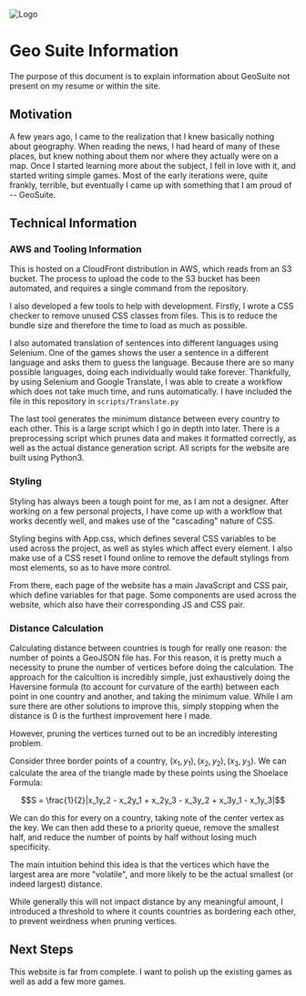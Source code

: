 ![Logo](assets/GeoSuiteLogo.png)
# Geo Suite Information
The purpose of this document is to explain information about GeoSuite not present on my resume or within the site.

## Motivation
A few years ago, I came to the realization that I knew basically nothing about geography. When reading the news, I had heard of many of these places, but knew nothing about them nor where they actually were on a map. Once I started learning more about the subject, I fell in love with it, and started writing simple games. Most of the early iterations were, quite frankly, terrible, but eventually I came up with something that I am proud of -- GeoSuite.
## Technical Information

### AWS and Tooling Information
This is hosted on a CloudFront distribution in AWS, which reads from an S3 bucket. The process to upload the code to the S3 bucket has been automated, and requires a single command from the repository.

I also developed a few tools to help with development. Firstly, I wrote a CSS checker to remove unused CSS classes from files. This is to reduce the bundle size and therefore the time to load as much as possible.

I also automated translation of sentences into different languages using Selenium. One of the games shows the user a sentence in a different language and asks them to guess the language. Because there are so many possible languages, doing each individually would take forever. Thankfully, by using Selenium and Google Translate, I was able to create a workflow which does not take much time, and runs automatically. I have included the file in this repository in `scripts/Translate.py`

The last tool generates the minimum distance between every country to each other. This is a large script which I go in depth into later. There is a preprocessing script which prunes data and makes it formatted correctly, as well as the actual distance generation script.
All scripts for the website are built using Python3.

### Styling
Styling has always been a tough point for me, as I am not a designer. After working on a few personal projects, I have come up with a workflow that works decently well, and makes use of the "cascading" nature of CSS.

Styling begins with App.css, which defines several CSS variables to be used across the project, as well as styles which affect every element. I also make use of a CSS reset I found online to remove the default stylings from most elements, so as to have more control.

From there, each page of the website has a main JavaScript and CSS pair, which define variables for that page. Some components are used across the website, which also have their corresponding JS and CSS pair.

### Distance Calculation

Calculating distance between countries is tough for really one reason: the number of points a GeoJSON file has. For this reason, it is pretty much a necessity to prune the number of vertices before doing the calculation. The approach for the calcultion is incredibly simple, just exhaustively doing the Haversine formula (to account for curvature of the earth) between each point in one country and another, and taking the minimum value. While I am sure there are other solutions to improve this, simply stopping when the distance is 0 is the furthest improvement here I made.

However, pruning the vertices turned out to be an incredibly interesting problem.

Consider three border points of a country, $(x_1, y_1), (x_2, y_2), (x_3, y_3)$. We can calculate the area of the triangle made by these points using the Shoelace Formula:

$$S = \frac{1}{2}|x_1y_2 - x_2y_1 + x_2y_3 - x_3y_2 + x_3y_1 - x_1y_3|$$

We can do this for every on a country, taking note of the center vertex as the key. We can then add these to a priority queue, remove the smallest half, and reduce the number of points by half without losing much specificity.

The main intuition behind this idea is that the vertices which have the largest area are more "volatile", and more likely to be the actual smallest (or indeed largest) distance.

While generally this will not impact distance by any meaningful amount, I introduced a threshold to where it counts countries as bordering each other, to prevent weirdness when pruning vertices.
## Next Steps
This website is far from complete. I want to polish up the existing games as well as add a few more games. 

